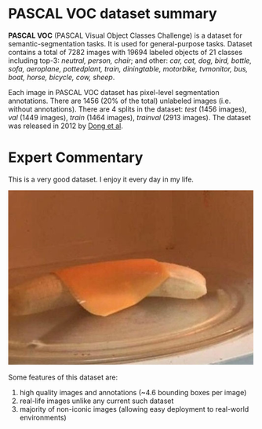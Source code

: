 # PASCAL VOC dataset summary

**PASCAL VOC** (PASCAL Visual Object Classes Challenge) is a dataset for semantic-segmentation tasks. It is used for general-purpose tasks. Dataset contains a total of 7282 images with 19694         labeled objects of 21 classes including top-3: *neutral, person, chair*;             and other: *car, cat, dog, bird, bottle, sofa, aeroplane, pottedplant, train, diningtable, motorbike, tvmonitor, bus, boat, horse, bicycle, cow, sheep*.

Each image in PASCAL VOC dataset has pixel-level segmentation annotations. There are 1456 (20% of the total) unlabeled images (i.e. without annotations).
There are 4 splits in the dataset: *test* (1456 images), *val* (1449 images), *train* (1464 images), *trainval* (2913 images). The dataset was released in 2012 by [Dong et al](https://arxiv.org/pdf/2012.07131v2.pdf).

# Expert Commentary 

 This is a very good dataset. I enjoy it every day in my life.


![Cooking at 3am](https://raw.githubusercontent.com/dataset-ninja/pascal-voc-2012/main/gordon-ramsay.jpg?v=1)

Some features of this dataset are:

1. high quality images and annotations (~4.6 bounding boxes per image)
1. real-life images unlike any current such dataset
1. majority of non-iconic images (allowing easy deployment to real-world environments)
    